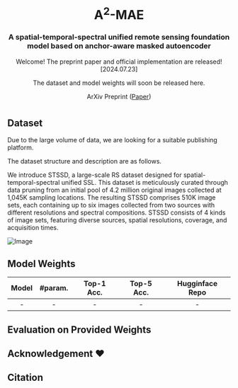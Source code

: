 <div align="center">
<h1>A<sup>2</sup>-MAE </h1>
<h3>A spatial-temporal-spectral unified remote sensing foundation model based on anchor-aware masked autoencoder
</h3>

Welcome! The preprint paper and official implementation are released! [2024.07.23]

The dataset and model weights will soon be released here.

ArXiv Preprint ([Paper](http://arxiv.org/abs/2406.08079))


</div>


#

## Dataset

Due to the large volume of data, we are looking for a suitable publishing platform. 

The dataset structure and description are as follows.

We introduce STSSD, a large-scale RS dataset designed for spatial-temporal-spectral unified SSL. 
This dataset is meticulously curated through data pruning from an initial pool of 4.2 million original images collected at 1,045K sampling locations. 
The resulting STSSD comprises 510K image sets, each containing up to six images collected from two sources with different resolutions and spectral compositions. 
STSSD consists of 4 kinds of image sets, featuring diverse sources, spatial resolutions, coverage, and acquisition times.

![Image](img/dataset.png)


## Model Weights


| Model | #param. | Top-1 Acc. | Top-5 Acc. | Hugginface Repo |
|:------------------------------------------------------------------:|:-------------:|:----------:|:----------:|:----------:|
| -    |       -       |   -   | - | - |

## Evaluation on Provided Weights

## Acknowledgement :heart:

## Citation
